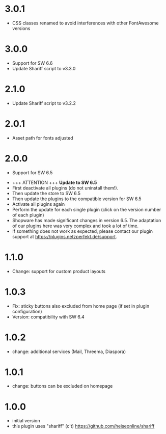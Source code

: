 # 3.0.1
-  CSS classes renamed to avoid interferences with other FontAwesome versions

# 3.0.0
- Support for SW 6.6
- Update Shariff script to v3.3.0

# 2.1.0
- Update Shariff script to v3.2.2

# 2.0.1
- Asset path for fonts adjusted

# 2.0.0
- Support for SW 6.5
* +++ ATTENTION +++ **Update to SW 6.5**
* First deactivate all plugins (do not uninstall them!).
* Then update the store to SW 6.5
* Then update the plugins to the compatible version for SW 6.5
* Activate all plugins again
* Perform the update for each single plugin (click on the version number of each plugin)
* Shopware has made significant changes in version 6.5. The adaptation of our plugins here was very complex and took a lot of time.
* If something does not work as expected, please contact our plugin support at https://plugins.netzperfekt.de/support.

# 1.1.0
- Change: support for custom product layouts

# 1.0.3
- Fix: sticky buttons also excluded from home page (if set in plugin configuration)
- Version: compatibility with SW 6.4

# 1.0.2
- change: additional services (Mail, Threema, Diaspora)

# 1.0.1
- change: buttons can be excluded on homepage

# 1.0.0
- initial version
- this plugin uses "shariff" (c't) https://github.com/heiseonline/shariff
 
